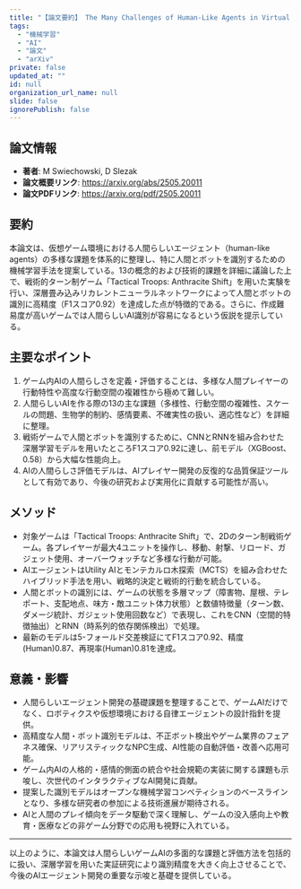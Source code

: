 ```yaml
---
title: "【論文要約】 The Many Challenges of Human-Like Agents in Virtual Game Environments"
tags:
  - "機械学習"
  - "AI"
  - "論文"
  - "arXiv"
private: false
updated_at: ""
id: null
organization_url_name: null
slide: false
ignorePublish: false
---
```


## 論文情報

- **著者**: M Swiechowski, D Slezak
- **論文概要リンク**: https://arxiv.org/abs/2505.20011
- **論文PDFリンク**: https://arxiv.org/pdf/2505.20011

## 要約

本論文は、仮想ゲーム環境における人間らしいエージェント（human-like agents）の多様な課題を体系的に整理し、特に人間とボットを識別するための機械学習手法を提案している。13の概念的および技術的課題を詳細に議論した上で、戦術的ターン制ゲーム「Tactical Troops: Anthracite Shift」を用いた実験を行い、深層畳み込みリカレントニューラルネットワークによって人間とボットの識別に高精度（F1スコア0.92）を達成した点が特徴的である。さらに、作成難易度が高いゲームでは人間らしいAI識別が容易になるという仮説を提示している。

## 主要なポイント

1. ゲーム内AIの人間らしさを定義・評価することは、多様な人間プレイヤーの行動特性や高度な行動空間の複雑性から極めて難しい。
2. 人間らしいAIを作る際の13の主な課題（多様性、行動空間の複雑性、スケールの問題、生物学的制約、感情要素、不確実性の扱い、適応性など）を詳細に整理。
3. 戦術ゲームで人間とボットを識別するために、CNNとRNNを組み合わせた深層学習モデルを用いたところF1スコア0.92に達し、前モデル（XGBoost、0.58）から大幅な性能向上。
4. AIの人間らしさ評価モデルは、AIプレイヤー開発の反復的な品質保証ツールとして有効であり、今後の研究および実用化に貢献する可能性が高い。


## メソッド

- 対象ゲームは「Tactical Troops: Anthracite Shift」で、2Dのターン制戦術ゲーム。各プレイヤーが最大4ユニットを操作し、移動、射撃、リロード、ガジェット使用、オーバーウォッチなど多様な行動が可能。
- AIエージェントはUtility AIとモンテカルロ木探索（MCTS）を組み合わせたハイブリッド手法を用い、戦略的決定と戦術的行動を統合している。
- 人間とボットの識別には、ゲームの状態を多層マップ（障害物、屋根、テレポート、支配地点、味方・敵ユニット体力状態）と数値特徴量（ターン数、ダメージ統計、ガジェット使用回数など）で表現し、これをCNN（空間的特徴抽出）とRNN（時系列的依存関係検出）で処理。
- 最新のモデルは5-フォールド交差検証にてF1スコア0.92、精度(Human)0.87、再現率(Human)0.81を達成。

## 意義・影響

- 人間らしいエージェント開発の基礎課題を整理することで、ゲームAIだけでなく、ロボティクスや仮想環境における自律エージェントの設計指針を提供。
- 高精度な人間・ボット識別モデルは、不正ボット検出やゲーム業界のフェアネス確保、リアリスティックなNPC生成、AI性能の自動評価・改善へ応用可能。
- ゲーム内AIの人格的・感情的側面の統合や社会規範の実装に関する課題も示唆し、次世代のインタラクティブなAI開発に貢献。
- 提案した識別モデルはオープンな機械学習コンペティションのベースラインとなり、多様な研究者の参加による技術進展が期待される。
- AIと人間のプレイ傾向をデータ駆動で深く理解し、ゲームの没入感向上や教育・医療などの非ゲーム分野での応用も視野に入れている。

---
以上のように、本論文は人間らしいゲームAIの多面的な課題と評価方法を包括的に扱い、深層学習を用いた実証研究により識別精度を大きく向上させることで、今後のAIエージェント開発の重要な示唆と基礎を提供している。

